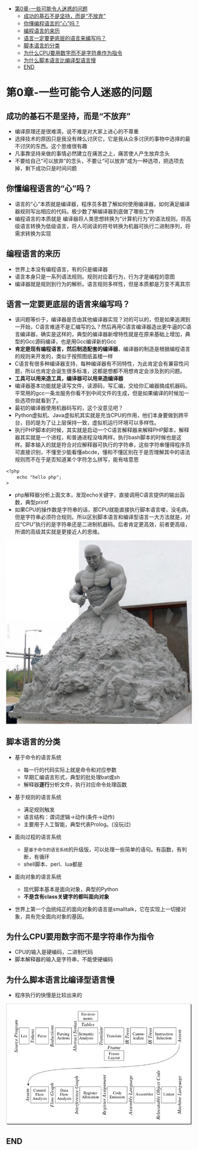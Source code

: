 <!-- TOC depthFrom:1 depthTo:6 withLinks:1 updateOnSave:1 orderedList:0 -->

- [第0章-一些可能令人迷惑的问题](#第0章-一些可能令人迷惑的问题)
	- [成功的基石不是坚持，而是“不放弃”](#成功的基石不是坚持而是不放弃)
	- [你懂编程语言的“心”吗？](#你懂编程语言的心吗)
	- [编程语言的来历](#编程语言的来历)
	- [语言一定要更底层的语言来编写吗？](#语言一定要更底层的语言来编写吗)
	- [脚本语言的分类](#脚本语言的分类)
	- [为什么CPU要用数字而不是字符串作为指令](#为什么cpu要用数字而不是字符串作为指令)
	- [为什么脚本语言比编译型语言慢](#为什么脚本语言比编译型语言慢)
	- [END](#end)

<!-- /TOC -->
# 第0章-一些可能令人迷惑的问题

## 成功的基石不是坚持，而是“不放弃”

* 编译原理还是很难滴，说不难是对大家上进心的不尊重
* 选择技术的原因只是我没有辣么讨厌它，它是我从众多讨厌的事物中选择的最不讨厌的东西。这个思维很有趣
* 凡事靠坚持来做的事情必然建立在痛苦之上，痛苦使人产生放弃念头
* 不要给自己“可以放弃”的念头，不要让“可以放弃”成为一种选项，把选项去掉，剩下成功只是时间问题

## 你懂编程语言的“心”吗？

* 语言的“心”本质就是编译器，程序员多数了解如何使用编译器，如何满足编译器规则写出相应的代码。极少数了解编译器到底做了哪些工作
* 编程语言的本质就是 编译器将人类思想转换为“计算机行为”的语法规则。将高级语言转换为低级语言，将人可阅读的符号转换为机器可执行二进制序列，将需求转换为实现


## 编程语言的来历

* 世界上本没有编程语言，有的只是编译器
* 语言本身只是一系列语法规则。规则对应着行为，行为才是编程的意图
* 编译器就是规则到行为的解析。语言规则多样性，但是本质都是万变不离其宗

## 语言一定要更底层的语言来编写吗？

* 该问题等价于，编译器是否由其他编译器实现？对的可以的，但是如果追溯到一开始，C语言难道不是汇编写的么？然后再用C语言编译器造出更牛逼的C语言编译器，确实是这样的，典型的编译器新增特性就是在原来基础上增加，典型的Gcc源码编译，也是用Gcc编译新的Gcc
* **肯定是现有编程语言，然后制造配套的编译器**，编译器的制造是根据编程语言的规则来开发的，类似于按照图纸盖楼一样
* C语言有很多种编译器支持，每种编译器有不同特性，为此肯定会有兼容性问题，所以也肯定会诞生很多标准，这都是想都不用想肯定会涉及到的问题。
* **工具可以用来造工具，编译器可以用来造编译器**
* 编译器基本功能就是读写文件，读源码，写汇编，交给你汇编器搞成机器码。平常用的gcc一条龙服务你看不到中间文件的生成，但是如果编译的时候加一些选项你就看到了。
* 最初的编译器使用机器码写的，这个没意见吧？
* Python虚拟机、Java虚拟机其实就是充当CPU的作用，他们本身要做到跨平台，目的是为了让上层保持一致，虚拟机运行环境可以多样性。
* 执行PHP脚本的时候，其实就是启动一个C语言解释器来解释PHP脚本，解释器其实就是一个进程，和普通进程没啥两样。执行bash脚本的时候也是这样。脚本输入的就是符合对应解释器可执行的字符串，这些字符串懂得程序员可直接识别，不懂至少能看懂abcde，懂和不懂区别在于是否理解其中的语法规则而不在于是否知道某个字符怎么拼写，能有啥意思

```
<?php
	echo "hello php";
>
```

* php解释器分析上面文本，发现echo关键字，直接调用C语言提供的输出函数，典型printf
* 如果CPU的操作数是字符串的话，那CPU就能直接执行脚本语言喽，没毛病，但是字符串必须符合规则。所以区别脚本语言和编译型语言一大方法就是，对应“CPU”执行的是字符串还是二进制机器码。后者肯定更高效，前者更高级，所谓的高级其实就是更接近人的思维。

![1534922397616.png](image/1534922397616.png)

## 脚本语言的分类

* 基于命令的语言系统
	- 每一行的代码实际上就是命令和对应参数
	- 早期汇编语言形式，典型的批处理bat或sh
	- 解释器**逐行**分析文件，执行对应命令处理函数
* 基于规则的语言系统
	- 满足规则触发
	- 语言结构：谓词逻辑->动作(条件->动作)
	- 主要用于人工智能，典型代表Prolog。(没玩过)
* 面向过程的语言系统
	- 是```基于命令的语言系统```的升级版，可以处理一些简单的语句。有函数，有判断，有循环
	- shell脚本、perl、lua都是
* 面向对象的语言系统
	- 现代脚本基本是面向对象，典型的Python
	- **不是含有class关键字的都叫面向对象**

* 世界上第一个血统纯正的面向对象的语言是smalltalk，它在实现上一切接对象，具有完全面向对象的基因。

## 为什么CPU要用数字而不是字符串作为指令

* CPU的输入是硬编码，二进制代码
* 脚本解释器的输入是字符串，不能使硬编码



## 为什么脚本语言比编译型语言慢

* 程序执行的快慢是比较出来的

![1534921980309.png](image/1534921980309.png)


## END
